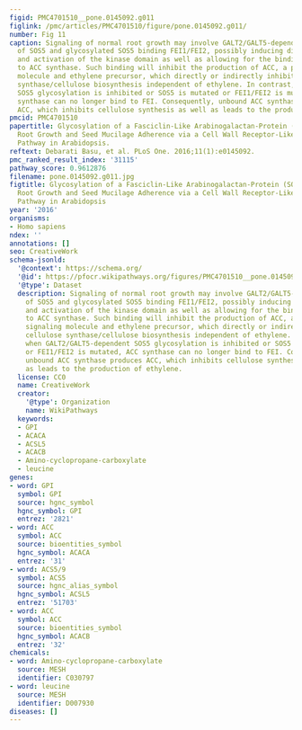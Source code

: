 ```yaml
---
figid: PMC4701510__pone.0145092.g011
figlink: /pmc/articles/PMC4701510/figure/pone.0145092.g011/
number: Fig 11
caption: Signaling of normal root growth may involve GALT2/GALT5-dependent glycosylation
  of SOS5 and glycosylated SOS5 binding FEI1/FEI2, possibly inducing dimer formation
  and activation of the kinase domain as well as allowing for the binding of FEI1/FEI2
  to ACC synthase. Such binding will inhibit the production of ACC, a potential signaling
  molecule and ethylene precursor, which directly or indirectly inhibits cellulose
  synthase/cellulose biosynthesis independent of ethylene. In contrast, when GALT2/GALT5-dependent
  SOS5 glycosylation is inhibited or SOS5 is mutated or FEI1/FEI2 is mutated, ACC
  synthase can no longer bind to FEI. Consequently, unbound ACC synthase produces
  ACC, which inhibits cellulose synthesis as well as leads to the production of ethylene.
pmcid: PMC4701510
papertitle: Glycosylation of a Fasciclin-Like Arabinogalactan-Protein (SOS5) Mediates
  Root Growth and Seed Mucilage Adherence via a Cell Wall Receptor-Like Kinase (FEI1/FEI2)
  Pathway in Arabidopsis.
reftext: Debarati Basu, et al. PLoS One. 2016;11(1):e0145092.
pmc_ranked_result_index: '31115'
pathway_score: 0.9612876
filename: pone.0145092.g011.jpg
figtitle: Glycosylation of a Fasciclin-Like Arabinogalactan-Protein (SOS5) Mediates
  Root Growth and Seed Mucilage Adherence via a Cell Wall Receptor-Like Kinase (FEI1/FEI2)
  Pathway in Arabidopsis
year: '2016'
organisms:
- Homo sapiens
ndex: ''
annotations: []
seo: CreativeWork
schema-jsonld:
  '@context': https://schema.org/
  '@id': https://pfocr.wikipathways.org/figures/PMC4701510__pone.0145092.g011.html
  '@type': Dataset
  description: Signaling of normal root growth may involve GALT2/GALT5-dependent glycosylation
    of SOS5 and glycosylated SOS5 binding FEI1/FEI2, possibly inducing dimer formation
    and activation of the kinase domain as well as allowing for the binding of FEI1/FEI2
    to ACC synthase. Such binding will inhibit the production of ACC, a potential
    signaling molecule and ethylene precursor, which directly or indirectly inhibits
    cellulose synthase/cellulose biosynthesis independent of ethylene. In contrast,
    when GALT2/GALT5-dependent SOS5 glycosylation is inhibited or SOS5 is mutated
    or FEI1/FEI2 is mutated, ACC synthase can no longer bind to FEI. Consequently,
    unbound ACC synthase produces ACC, which inhibits cellulose synthesis as well
    as leads to the production of ethylene.
  license: CC0
  name: CreativeWork
  creator:
    '@type': Organization
    name: WikiPathways
  keywords:
  - GPI
  - ACACA
  - ACSL5
  - ACACB
  - Amino-cyclopropane-carboxylate
  - leucine
genes:
- word: GPI
  symbol: GPI
  source: hgnc_symbol
  hgnc_symbol: GPI
  entrez: '2821'
- word: ACC
  symbol: ACC
  source: bioentities_symbol
  hgnc_symbol: ACACA
  entrez: '31'
- word: ACS5/9
  symbol: ACS5
  source: hgnc_alias_symbol
  hgnc_symbol: ACSL5
  entrez: '51703'
- word: ACC
  symbol: ACC
  source: bioentities_symbol
  hgnc_symbol: ACACB
  entrez: '32'
chemicals:
- word: Amino-cyclopropane-carboxylate
  source: MESH
  identifier: C030797
- word: leucine
  source: MESH
  identifier: D007930
diseases: []
---
```

